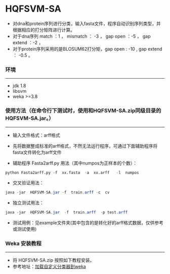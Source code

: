 # HQFSVM-SA
* 对dna和protein序列进行分类，输入fasta文件，程序自动识别序列类型，并根据相应的打分矩阵进行计算。
* 对于dna序列 match ：1 ， mismatch ： -3 ，  gap open ：-5 ， gap extend ：-2 ，
* 对于protein序列采用的是BLOSUM62打分矩，gap open : -10 , gap extend ： -0.5 。

### 环境
***********
* jdk 1.8
* libsvm
* weka >=3.8

### 使用方法（在命令行下测试时，使用和HQFSVM-SA.zip同级目录的HQFSVM-SA.jar。）
***********************

* 输入文件格式：arff格式
* 先将数据整成标准的arff格式，不然无法运行程序，可通过下面辅助程序将fasta文件转化为arff文件

* 辅助程序 Fasta2arff.py 用法（其中numpos为正样本的个数）：
```py
python Fasta2arff.py -f  xx.fasta  -a  xx.arff   -l  numpos
```
* 交叉验证用法：
```java
java -jar  HQFSVM-SA.jar -f  train.arff -c  cv
```
* 独立测试用法：
```java
java -jar  HQFSVM-SA.jar  -f  train.arff  -p test.arff
```

* 测试用例：见example文件夹(其中包含的是转化好的arff格式数据，仅供参考或测试使用)

### Weka 安装教程

******************************
* 将 HQFSVM-SA.zip 按照如下教程安装。
* 参考地址：[加载自定义分类器到weka](https://blog.csdn.net/So_that/article/details/82915198)
